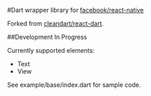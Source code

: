 #Dart wrapper library for [facebook/react-native](http://facebook.github.io/react-native/)

Forked from [cleandart/react-dart](https://github.com/cleandart/react-dart).

##Development In Progress

Currently supported elements:

* Text
* View

See example/base/index.dart for sample code.
